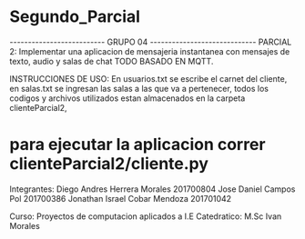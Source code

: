 # Segundo_Parcial

 
--------------------------   GRUPO 04    -----------------------------
PARCIAL 2: Implementar una aplicacion de mensajeria instantanea con
mensajes de texto, audio y salas de chat TODO BASADO EN MQTT.

INSTRUCCIONES DE USO: En usuarios.txt se escribe el carnet del cliente,
en salas.txt se ingresan las salas a las que va a pertenecer, todos los
codigos y archivos utilizados estan almacenados en la carpeta clienteParcial2, 

# para ejecutar la aplicacion correr clienteParcial2/cliente.py

Integrantes:    Diego Andres Herrera Morales        201700804
                Jose Daniel Campos Pol              201700386
                Jonathan Israel Cobar Mendoza       201701042

Curso: Proyectos de computacion aplicados a I.E
Catedratico: M.Sc Ivan Morales

